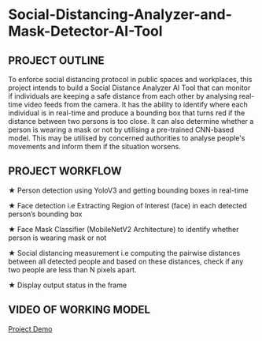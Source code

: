 # Social-Distancing-Analyzer-and-Mask-Detector-AI-Tool

## PROJECT OUTLINE
To enforce social distancing protocol in public spaces and workplaces, this project intends to build a Social Distance Analyzer AI Tool that can monitor if individuals are keeping a safe distance from each other by analysing real-time video feeds from the camera. It has the ability to identify where each individual is in real-time and produce a bounding box that turns red if the distance between two persons is too close. It can also determine whether a person is wearing a mask or not by utilising a pre-trained CNN-based model.
This may be utilised by concerned authorities to analyse people's movements and inform them if the situation worsens.

## PROJECT WORKFLOW
★ Person detection using YoloV3 and getting bounding boxes in real-time

★ Face detection i.e Extracting Region of Interest (face) in each detected person’s bounding box

★ Face Mask Classifier (MobileNetV2 Architecture) to identify whether person is wearing mask or not

★ Social distancing measurement i.e computing the pairwise distances between all detected people and based on these distances, check if any two people are less than N pixels apart.

★ Display output status in the frame

## VIDEO OF WORKING MODEL
[Project Demo](https://drive.google.com/drive/folders/1o4UNb4sAlY5rg6cVrDR-OFpM0FjOmmzA)


